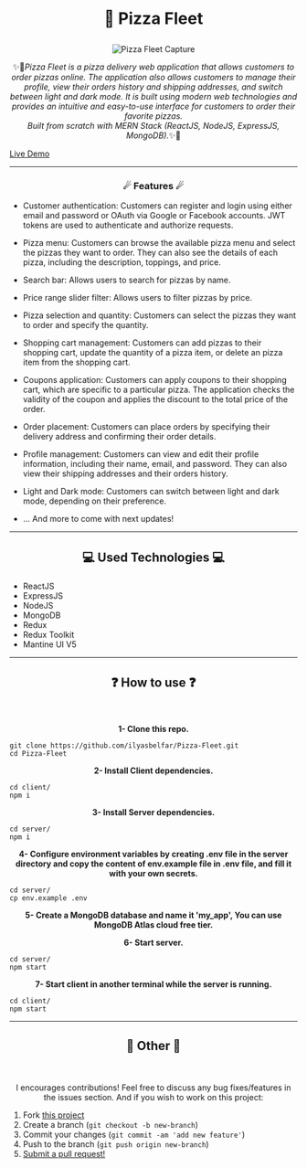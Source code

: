 # <p align="center">🍕 Pizza Fleet</p>

<p align="center"><img src="https://github.com/ilyasbelfar/Pizza-Fleet/blob/main/images/Capture_PizzaFleet.PNG" alt="Pizza Fleet Capture" style="max-width: 100% !important"></p>
<p align="center">✨🚀<em>Pizza Fleet is a pizza delivery web application that allows customers to order pizzas online. The application also allows customers to manage their profile, view their orders history and shipping addresses, and switch between light and dark mode. It is built using modern web technologies and provides an intuitive and easy-to-use interface for customers to order their favorite pizzas.
<br>
Built from scratch with MERN Stack (ReactJS, NodeJS, ExpressJS, MongoDB).</em>✨🚀</p>

[Live Demo](https://pizzafleet.ilyasbelfar.me/)

---

### <p align="center">☄ Features ☄</p>

- Customer authentication: Customers can register and login using either email and password or OAuth via Google or Facebook accounts. JWT tokens are used to authenticate and authorize requests.

- Pizza menu: Customers can browse the available pizza menu and select the pizzas they want to order. They can also see the details of each pizza, including the description, toppings, and price.

- Search bar: Allows users to search for pizzas by name.

- Price range slider filter: Allows users to filter pizzas by price.

- Pizza selection and quantity: Customers can select the pizzas they want to order and specify the quantity.

- Shopping cart management: Customers can add pizzas to their shopping cart, update the quantity of a pizza item, or delete an pizza item from the shopping cart.

- Coupons application: Customers can apply coupons to their shopping cart, which are specific to a particular pizza. The application checks the validity of the coupon and applies the discount to the total price of the order.

- Order placement: Customers can place orders by specifying their delivery address and confirming their order details.

- Profile management: Customers can view and edit their profile information, including their name, email, and password. They can also view their shipping addresses and their orders history.

- Light and Dark mode: Customers can switch between light and dark mode, depending on their preference.

- ... And more to come with next updates!
  <br>

---

## <p align="center">💻 Used Technologies 💻</p>

- ReactJS
- ExpressJS
- NodeJS
- MongoDB
- Redux
- Redux Toolkit
- Mantine UI V5

---

## <p align="center">❓ How to use ❓</p>

<br>
<p align="center"><strong>1- Clone this repo.</strong></p>

```
git clone https://github.com/ilyasbelfar/Pizza-Fleet.git
cd Pizza-Fleet
```

<p align="center"><strong>2- Install Client dependencies.</strong></p>

```
cd client/
npm i
```

<p align="center"><strong>3- Install Server dependencies.</strong></p>

```
cd server/
npm i
```

<p align="center"><strong>4- Configure environment variables by creating .env file in the server directory and copy the content of env.example file in .env file, and fill it with your own secrets.</strong></p>

```
cd server/
cp env.example .env
```

<p align="center"><strong>5- Create a MongoDB database and name it 'my_app', You can use MongoDB Atlas cloud free tier.</strong></p>

<p align="center"><strong>6- Start server.</strong></p>

```
cd server/
npm start
```

<p align="center"><strong>7- Start client in another terminal while the server is running.</strong></p>

```
cd client/
npm start
```

---

## <p align="center">📌 Other 📌</p>

<br>
<p align="center">I encourages contributions! Feel free to discuss any bug fixes/features in the issues section. And if you wish to work on this project:</p>

1. Fork [this project](https://github.com/ilyasbelfar/Pizza-Fleet)
2. Create a branch (`git checkout -b new-branch`)
3. Commit your changes (`git commit -am 'add new feature'`)
4. Push to the branch (`git push origin new-branch`)
5. [Submit a pull request!](https://github.com/ilyasbelfar/Pizza-Fleet/pull/new/master)
